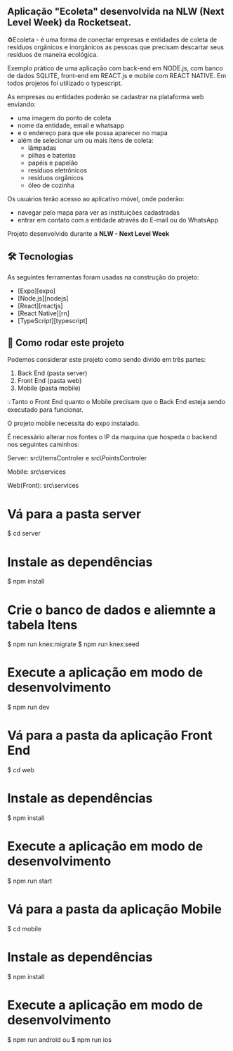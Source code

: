 ﻿## Aplicação "Ecoleta" desenvolvida na NLW (Next Level Week) da Rocketseat.

♻️Ecoleta - é uma forma de conectar empresas e entidades de coleta de resíduos orgânicos e inorgânicos as pessoas que precisam descartar seus resíduos de maneira ecológica.

Exemplo prático de uma aplicação com back-end em NODE.js, com banco de dados SQLITE, front-end em REACT.js e mobile com REACT NATIVE. Em todos projetos foi utilizado o typescript. 

As empresas ou entidades poderão se cadastrar na plataforma web enviando:
- uma imagem do ponto de coleta
- nome da entidade, email e whatsapp
- e o endereço para que ele possa aparecer no mapa
- além de selecionar um ou mais ítens de coleta: 
  - lâmpadas
  - pilhas e baterias
  - papéis e papelão
  - resíduos eletrônicos
  - resíduos orgânicos
  - óleo de cozinha

Os usuários terão acesso ao aplicativo móvel, onde poderão:
- navegar pelo mapa para ver as instituições cadastradas
- entrar em contato com a entidade através do E-mail ou do WhatsApp

Projeto desenvolvido durante a **NLW - Next Level Week** 

## 🛠 Tecnologias

As seguintes ferramentas foram usadas na construção do projeto:

- [Expo][expo]
- [Node.js][nodejs]
- [React][reactjs]
- [React Native][rn]
- [TypeScript][typescript]

## 🚀 Como rodar este projeto

Podemos considerar este projeto como sendo divido em três partes:
1. Back End (pasta server) 
2. Front End (pasta web)
3. Mobile (pasta mobile)

💡Tanto o Front End quanto o Mobile precisam que o Back End esteja sendo executado para funcionar.

O projeto mobile necessita do expo instalado. 

É necessário alterar nos fontes o IP da maquina que hospeda o backend nos seguintes caminhos:

Server:
 src\ItemsControler e src\PointsControler

 Mobile:
 src\services

 Web(Front):
 src\services

# Vá para a pasta server
$ cd server

# Instale as dependências
$ npm install

# Crie o banco de dados e aliemnte a tabela Itens
$ npm run knex:migrate
$ npm run knex:seed

# Execute a aplicação em modo de desenvolvimento
$ npm run dev

# Vá para a pasta da aplicação Front End
$ cd web

# Instale as dependências
$ npm install

# Execute a aplicação em modo de desenvolvimento
$ npm run start

# Vá para a pasta da aplicação Mobile
$ cd mobile

# Instale as dependências
$ npm install

# Execute a aplicação em modo de desenvolvimento
$ npm run android 
ou 
$ npm run ios